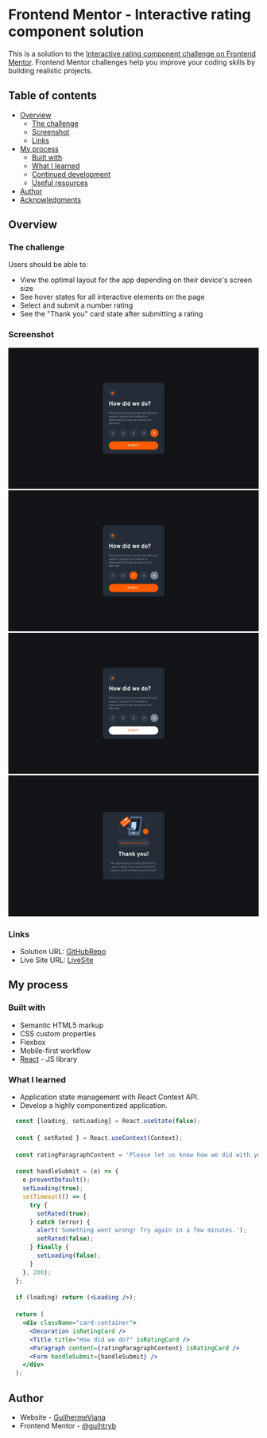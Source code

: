 # Frontend Mentor - Interactive rating component solution

This is a solution to the [Interactive rating component challenge on Frontend Mentor](https://www.frontendmentor.io/challenges/interactive-rating-component-koxpeBUmI). Frontend Mentor challenges help you improve your coding skills by building realistic projects. 

## Table of contents

- [Overview](#overview)
  - [The challenge](#the-challenge)
  - [Screenshot](#screenshot)
  - [Links](#links)
- [My process](#my-process)
  - [Built with](#built-with)
  - [What I learned](#what-i-learned)
  - [Continued development](#continued-development)
  - [Useful resources](#useful-resources)
- [Author](#author)
- [Acknowledgments](#acknowledgments)

## Overview

### The challenge

Users should be able to:

- View the optimal layout for the app depending on their device's screen size
- See hover states for all interactive elements on the page
- Select and submit a number rating
- See the "Thank you" card state after submitting a rating

### Screenshot
<div align="center">

![ScrenshotRating](./src/assets/screenshot1.png)
![ScrenshotRating](./src/assets/screenshot2.png)
![ScrenshotRating](./src/assets/screenshot3.png)
![ScrenshotRating](./src/assets/screenshot4.png)

</div>

### Links

- Solution URL: [GitHubRepo](https://github.com/guihtryb/project-00-interactive-rating)
- Live Site URL: [LiveSite](https://guihtryb.github.io/project-00-interactive-rating/)

## My process

### Built with

- Semantic HTML5 markup
- CSS custom properties
- Flexbox
- Mobile-first workflow
- [React](https://reactjs.org/) - JS library

### What I learned

- Application state management with React Context API.
- Develop a highly componentized application.

```jsx
  const [loading, setLoading] = React.useState(false);

  const { setRated } = React.useContext(Context);

  const ratingParagraphContent = 'Please let us know how we did with your support request. All feedback is appreciated to help us improve our oferring!';

  const handleSubmit = (e) => {
    e.preventDefault();
    setLoading(true);
    setTimeout(() => {
      try {
        setRated(true);
      } catch (error) {
        alert('Something went wrong! Try again in a few minutes.');
        setRated(false);
      } finally {
        setLoading(false);
      }
    }, 200);
  };

  if (loading) return (<Loading />);

  return (
    <div className="card-container">
      <Decoration isRatingCard />
      <Title title="How did we do?" isRatingCard />
      <Paragraph content={ratingParagraphContent} isRatingCard />
      <Form handleSubmit={handleSubmit} />
    </div>
  );
```

## Author

- Website - [GuilhermeViana](https://guihtryb.github.io/)
- Frontend Mentor - [@guihtryb](https://www.frontendmentor.io/profile/guihtryb)

